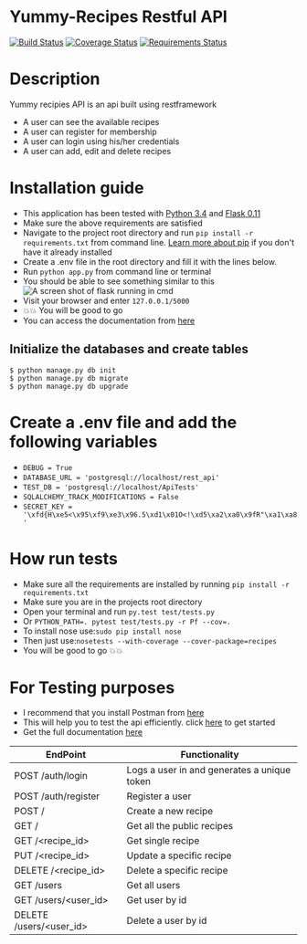 # Yummy-Recipes Restful API
[![Build Status](https://travis-ci.org/geofrocker/rest.svg?branch=master)](https://travis-ci.org/geofrocker/rest)
[![Coverage Status](https://coveralls.io/repos/github/geofrocker/rest/badge.svg?branch=master)](https://coveralls.io/github/geofrocker/rest?branch=master)
[![Requirements Status](https://requires.io/github/geofrocker/rest/requirements.svg?branch=master)](https://requires.io/github/geofrocker/rest/requirements/?branch=master)
# Description
Yummy recipies API is an api built using restframework
  * A user can see the available recipes
  * A user can register for membership
  * A user can login using his/her credentials
  * A user can add, edit and delete recipes
# Installation guide
  * This application has been tested with [Python 3.4](https://www.python.org/) and [Flask 0.11](http://flask.pocoo.org/)
  * Make sure the above requirements are satisfied
  * Navigate to the project root directory and run `pip install -r requirements.txt` from command line. [Learn more about pip](https://pypi.python.org/pypi/pip) if you don't have it already installed
  * Create a .env file in the root directory and fill it with the lines below.
  * Run `python app.py` from command line or terminal
  * You should be able to see something similar to this
  ![A screen shot of flask running in cmd](/github.com/geofrocker/Yummy-Recipes/raw/master/A%20screen%20shot%20of%20flask%20running%20in%20cmd.png)
  * Visit your browser and enter `127.0.0.1/5000`
  * :boom::boom: You will be good to go
  * You can access the documentation from [here](https://yummy-api.herokuapp.com/documentation)

## Initialize the databases and create tables
```
$ python manage.py db init
$ python manage.py db migrate
$ python manage.py db upgrade
```
# Create a .env file and add the following variables
  * `DEBUG = True`
  * `DATABASE_URL = 'postgresql://localhost/rest_api'`
  * `TEST_DB = 'postgresql://localhost/ApiTests'`
  * `SQLALCHEMY_TRACK_MODIFICATIONS = False`
  * `SECRET_KEY = '\xfd{H\xe5<\x95\xf9\xe3\x96.5\xd1\x01O<!\xd5\xa2\xa0\x9fR"\xa1\xa8'`

# How run tests
  * Make sure all the requirements are installed by running `pip install -r requirements.txt`
  * Make sure you are in the projects root directory
  * Open your terminal and run `py.test test/tests.py`
  * Or `PYTHON_PATH=. pytest test/tests.py -r Pf --cov=.`
  * To install nose use:`sudo pip install nose`
  * Then just use:`nosetests --with-coverage --cover-package=recipes`
  * You will be good to go :boom::boom:

# For Testing purposes
  * I recommend that you install Postman from [here](https://chrome.google.com/webstore/detail/postman/fhbjgbiflinjbdggehcddcbncdddomop?hl=en)
  * This will help you to test the api efficiently. click [here](https://www.getpostman.com/postman) to get started
  * Get the full documentation [here](https://app.swaggerhub.com/apis/Geeks4lif/YummyRecipesRet/1.0.0#)
  
EndPoint | Functionality
------------ | -------------
POST /auth/login | Logs a user in and generates a unique token
POST /auth/register | Register a user
POST /  | Create a new recipe
GET / | Get all the public recipes
GET /<recipe_id> | Get single recipe
PUT /<recipe_id> | Update a specific recipe
DELETE /<recipe_id> | Delete a specific recipe
GET /users | Get all users
GET /users/<user_id> | Get user by id
DELETE /users/<user_id> | Delete a user by id
